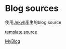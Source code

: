 # Blog sources

使用[Jekyll](https://jekyllrb.com/)產生的blog source

[template source](https://mmistakes.github.io/minimal-mistakes/)

[MyBlog](https://y40103.gitgub.io)


